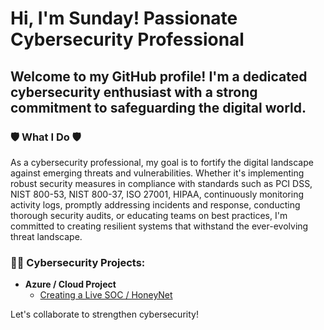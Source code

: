 # Hi, I'm Sunday! Passionate Cybersecurity Professional

## Welcome to my GitHub profile! I'm a dedicated cybersecurity enthusiast with a strong commitment to safeguarding the digital world.

### 🛡️ What I Do 🛡️

As a cybersecurity professional, my goal is to fortify the digital landscape against emerging threats and vulnerabilities. Whether it's implementing robust security measures in compliance with standards such as PCI DSS, NIST 800-53, NIST 800-37, ISO 27001, HIPAA, continuously monitoring activity logs, promptly addressing incidents and response, conducting thorough security audits, or educating teams on best practices, I'm committed to creating resilient systems that withstand the ever-evolving threat landscape.

### 👨‍💻 Cybersecurity Projects:

- **Azure / Cloud Project**
  - [Creating a Live SOC / HoneyNet]([https://github.com/sunny4lab-project/Cloud-SOC-Azure](https://github.com/sunny4lab-project/Cloud-SOC-Azure-)https://github.com/sunny4lab-project/Cloud-SOC-Azure-)

Let's collaborate to strengthen cybersecurity!
